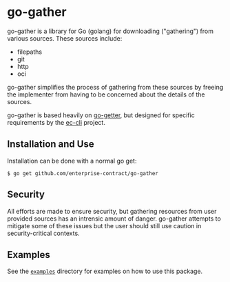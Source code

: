 # go-gather

go-gather is a library for Go (golang) for downloading ("gathering") from various sources. These sources include:
 * filepaths
 * git
 * http
 * oci

go-gather simplifies the process of gathering from these sources by freeing the implementer from having to be concerned about the details of the sources.

go-gather is based heavily on [go-getter](https://github.com/hashicorp/go-getter), but designed for specific requirements by the [ec-cli](https://github.com/enterprise-contract/ec-cli) project.

## Installation and Use

Installation can be done with a normal go get:
```
$ go get github.com/enterprise-contract/go-gather
```

## Security

All efforts are made to ensure security, but gathering resources from user provided sources has an intrensic amount of danger. go-gather attempts to mitigate some of these issues but the user should still use caution in security-critical contexts.

## Examples 

See the [`examples`](examples) directory for examples on how to use this package.